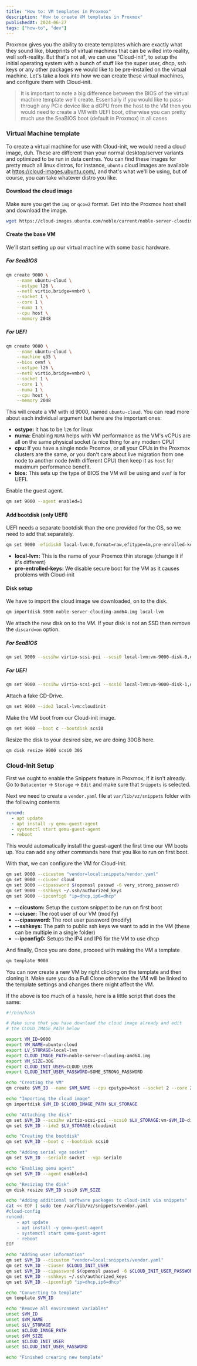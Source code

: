 ```yaml
---
title: "How to: VM templates in Proxmox"
description: "How to create VM templates in Proxmox"
publishedAt: 2024-06-27
tags: ["how-to", "dev"]
---
```


Proxmox gives you the ability to create templates
which are exactly what they sound like,
blueprints of virtual machines
that can be willed into reality, well soft-reality.
But that's not all, we can use "Cloud-init",
to setup the initial operating system
with a bunch of stuff like the super user,
dhcp, ssh keys or any other packages
we would like to be pre-installed on the virtual machine.
Let's take a look into how we can create these virtual machines,
and configure them with Cloud-init.

> It is important to note a big difference between the BIOS
> of the virtual machine template we'll create.
> Essentially if you would like to pass-through
> any PCIe device like a dGPU from the host to the VM
> then you would need to create a VM with UEFI boot,
> otherwise you can pretty much use the SeaBIOS boot (default in Proxmox)
> in all cases

### Virtual Machine template

To create a virtual machine for use with Cloud-init,
we would need a cloud image, duh.
These are different than your normal desktop/server variants
and optimized to be run in data centres.
You can find these images for pretty much all linux distros,
for instance, `ubuntu` cloud images are available at https://cloud-images.ubuntu.com/,
and that's what we'll be using,
but of course, you can take whatever distro you like.

#### Download the cloud image

Make sure you get the `img` or `qcow2` format.
Get into the Proxmox host shell and download
the image.

```bash
wget https://cloud-images.ubuntu.com/noble/current/noble-server-cloudimg-amd64.img
```

#### Create the base VM

We'll start setting up our virtual machine
with some basic hardware.

##### For SeaBIOS

```bash
qm create 9000 \
	--name ubuntu-cloud \
	--ostype l26 \
	--net0 virtio,bridge=vmbr0 \
	--socket 1 \
	--core 1 \
	--numa 1 \
	--cpu host \
	--memory 2048
```

##### For UEFI

```bash
qm create 9000 \
	--name ubuntu-cloud \
	--machine q35 \
	--bios ovmf \
	--ostype l26 \
	--net0 virtio,bridge=vmbr0 \
	--socket 1 \
	--core 1 \
	--numa 1 \
	--cpu host \
	--memory 2048
```

This will create a VM with id 9000,
named `ubuntu-cloud`.
You can read more about each individual argument
but here are the important ones:

- **ostype:** It has to be `l26` for linux
- **numa:** Enabling `NUMA` helps with VM performance as the VM's vCPUs are all on the same physical socket (a nice thing for any modern CPU)
- **cpu:** If you have a single node Proxmox, or all your CPUs in the Proxmox clusters are the same, or you don't care about live migration from one node to another node (with different CPU) then keep it as `host` for maximum performance benefit.
- **bios:** This sets up the type of BIOS the VM will be using and `ovmf` is for UEFI.

Enable the guest agent.

```bash
qm set 9000 --agent enabled=1
```

#### Add bootdisk (only UEFI)

UEFI needs a separate bootdisk
than the one provided for the OS,
so we need to add that separately.

```bash
qm set 9000 -efidisk0 local-lvm:0,format=raw,efitype=4m,pre-enrolled-keys=0
```

- **local-lvm:** This is the name of your Proxmox thin storage (change it if it's different)
- **pre-entrolled-keys:** We disable secure boot for the VM as it causes problems with Cloud-init

#### Disk setup

We have to import the cloud image
we downloaded, on to the disk.

```bash
qm importdisk 9000 noble-server-cloudimg-amd64.img local-lvm
```

We attach the new disk on to the VM.
If your disk is not an SSD
then remove the `discard=on` option.

##### For SeaBIOS

```bash
qm set 9000 --scsihw virtio-scsi-pci --scsi0 local-lvm:vm-9000-disk-0,discard=on
```

##### For UEFI

```bash
qm set 9000 --scsihw virtio-scsi-pci --scsi0 local-lvm:vm-9000-disk-1,discard=on
```

Attach a fake CD-Drive.

```bash
qm set 9000 --ide2 local-lvm:cloudinit
```

Make the VM boot from our Cloud-init image.

```bash
qm set 9000 --boot c --bootdisk scsi0
```

Resize the disk to your desired size,
we are doing 30GB here.

```bash
qm disk resize 9000 scsi0 30G
```

### Cloud-Init Setup

First we ought to enable the Snippets feature in Proxmox,
if it isn't already.
Go to `Datacenter` -> `Storage` -> `Edit`
and make sure that `Snippets` is selected.

Next we need to create a `vendor.yaml` file at `var/lib/vz/snippets` folder
with the following contents

```yaml
runcmd:
  - apt update
  - apt install -y qemu-guest-agent
  - systemctl start qemu-guest-agent
  - reboot
```

This would automatically install the guest-agent
the first time our VM boots up.
You can add any other commands here that
you like to run on first boot.

With that, we can configure the VM for Cloud-Init.

```bash
qm set 9000 --cicustom "vendor=local:snippets/vendor.yaml"
qm set 9000 --ciuser cloud
qm set 9000 --cipassword $(openssl passwd -6 very_strong_password)
qm set 9000 --sshkeys ~/.ssh/authorized_keys
qm set 9000 --ipconfig0 "ip=dhcp,ip6=dhcp"
```

- **--cicustom:** Setup the custom snippet to be run on first boot
- **--ciuser:** The root user of our VM (modify)
- **--cipassword:** The root user password (modify)
- **--sshkeys:** The path to public ssh keys we want to add in the VM (these can be multiple in a single folder)
- **--ipconfig0:** Setups the IP4 and IP6 for the VM to use dhcp

And finally, Once you are done, proceed with making the VM a template

```bash
qm template 9000
```

You can now create a new VM
by right clicking on the template and then cloning it.
Make sure you do a Full Clone otherwise
the VM will be linked to the template settings
and changes there might affect the VM.

If the above is too much of a hassle,
here is a little script that does the same:

```bash
#!/bin/bash

# Make sure that you have download the cloud image already and edit
# the CLOUD_IMAGE_PATH below

export VM_ID=9000
export VM_NAME=ubuntu-cloud
export LV_STORAGE=local-lvm
export CLOUD_IMAGE_PATH=noble-server-cloudimg-amd64.img
export VM_SIZE=30G
export CLOUD_INIT_USER=CLOUD_USER
export CLOUD_INIT_USER_PASSWORD=SOME_STRONG_PASSWORD

echo "Creating the VM"
qm create $VM_ID --name $VM_NAME --cpu cputype=host --socket 2 --core 2 --numa 1 --memory 8192 --net0 virtio,bridge=vmbr0 --ostype l26

echo "Importing the cloud image"
qm importdisk $VM_ID $CLOUD_IMAGE_PATH $LV_STORAGE

echo "Attaching the disk"
qm set $VM_ID --scsihw virtio-scsi-pci --scsi0 $LV_STORAGE:vm-$VM_ID-disk-0,discard=on,ssd=1
qm set $VM_ID --ide2 $LV_STORAGE:cloudinit

echo "Creating the bootdisk"
qm set $VM_ID --boot c --bootdisk scsi0

echo "Adding serial vga socket"
qm set $VM_ID --serial0 socket --vga serial0

echo "Enabling qemu agent"
qm set $VM_ID --agent enabled=1

echo "Resizing the disk"
qm disk resize $VM_ID scsi0 $VM_SIZE

echo "Adding additional software packages to cloud-init via snippets"
cat << EOF | sudo tee /var/lib/vz/snippets/vendor.yaml
#cloud-config
runcmd:
    - apt update
    - apt install -y qemu-guest-agent
    - systemctl start qemu-guest-agent
    - reboot
EOF

echo "Adding user information"
qm set $VM_ID --cicustom "vendor=local:snippets/vendor.yaml"
qm set $VM_ID --ciuser $CLOUD_INIT_USER
qm set $VM_ID --cipassword $(openssl passwd -6 $CLOUD_INIT_USER_PASSWORD)
qm set $VM_ID --sshkeys ~/.ssh/authorized_keys
qm set $VM_ID --ipconfig0 "ip=dhcp,ip6=dhcp"

echo "Converting to template"
qm template $VM_ID

echo "Remove all environment variables"
unset $VM_ID
unset $VM_NAME
unset $LV_STORAGE
unset $CLOUD_IMAGE_PATH
unset $VM_SIZE
unset $CLOUD_INIT_USER
unset $CLOUD_INIT_USER_PASSWORD

echo "Finished crearing new template"
```
